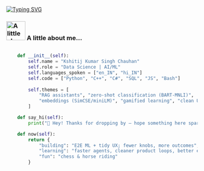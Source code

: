 [![Typing SVG](https://readme-typing-svg.demolab.com?font=Fira+Code&pause=1000&color=6FF780&width=435&lines=Welcome+to+Kshitij's+Github)](https://git.io/typing-svg)


### <img src="https://media3.giphy.com/media/v1.Y2lkPTc5MGI3NjExZ2c1bHM5dWtzbWRrMTJ5dDUwbWVlaGZscnUzbjQ5OGtxc3A3dWhlbSZlcD12MV9pbnRlcm5hbF9naWZfYnlfaWQmY3Q9cw/MbAkJ39zjrSFXOijgy/giphy.gif" alt="A little about me sticker" width="50" /> A little about me…





```python

    def __init__(self):
        self.name = "Kshitij Kumar Singh Chauhan"
        self.role = "Data Science | AI/ML"
        self.languages_spoken = ["en_IN", "hi_IN"]
        self.code = ["Python", "C++", "C#", "SQL", "JS", "Bash"]
        
        self.themes = [
            "RAG assistants", "zero-shot classification (BART-MNLI)",
            "embeddings (SimCSE/miniLM)", "gamified learning", "clean UX"
        ]

    def say_hi(self):
        print("👋 Hey! Thanks for dropping by — hope something here sparks an idea.")

    def now(self):
        return {
            "building": "E2E ML + tidy UX; fewer knobs, more outcomes",
            "learning": "faster agents, cleaner product loops, better eval",
            "fun": "chess & horse riding"
        }    
```

